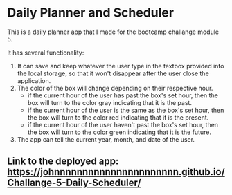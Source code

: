 # Daily Planner and Scheduler

This is a daily planner app that I made for the bootcamp challange module 5.

It has several functionality:
1. It can save and keep whatever the user type in the textbox provided into the local storage, so that it won't disappear after the user close the application.
2. The color of the box will change depending on their respective hour.
    - if the current hour of the user has past the box's set hour, then the box will turn to the color gray indicating that it is the past.
    - if the current hour of the user is the same as the box's set hour, then the box will turn to the color red indicating that it is the present.
    - if the current hour of the user haven't past the box's set hour, then the box will turn to the color green indicating that it is the future.
3. The app can tell the current year, month, and date of the user.

## Link to the deployed app: https://johnnnnnnnnnnnnnnnnnnnnnn.github.io/Challange-5-Daily-Scheduler/